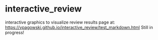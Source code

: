 # interactive_review
interactive graphics to visualize review results
page at: https://vpagowski.github.io/interactive_review/test_markdown.html
Still in progress!
